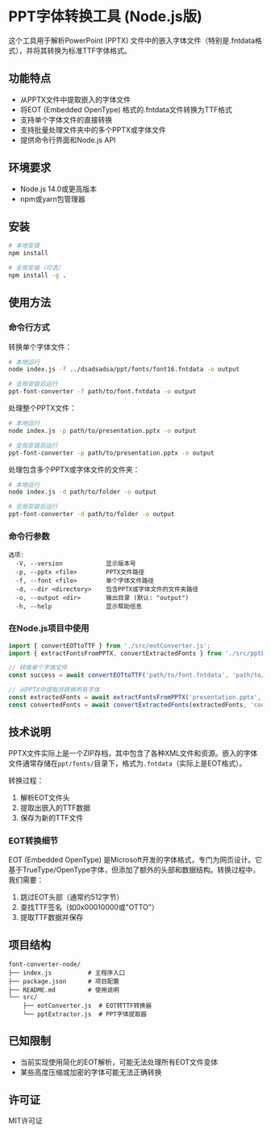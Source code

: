 # PPT字体转换工具 (Node.js版)

这个工具用于解析PowerPoint (PPTX) 文件中的嵌入字体文件（特别是.fntdata格式），并将其转换为标准TTF字体格式。

## 功能特点

- 从PPTX文件中提取嵌入的字体文件
- 将EOT (Embedded OpenType) 格式的.fntdata文件转换为TTF格式
- 支持单个字体文件的直接转换
- 支持批量处理文件夹中的多个PPTX或字体文件
- 提供命令行界面和Node.js API

## 环境要求

- Node.js 14.0或更高版本
- npm或yarn包管理器

## 安装

```bash
# 本地安装
npm install

# 全局安装（可选）
npm install -g .
```

## 使用方法

### 命令行方式

转换单个字体文件：

```bash
# 本地运行
node index.js -f ../dsadsadsa/ppt/fonts/font16.fntdata -o output

# 全局安装后运行
ppt-font-converter -f path/to/font.fntdata -o output
```

处理整个PPTX文件：

```bash
# 本地运行
node index.js -p path/to/presentation.pptx -o output

# 全局安装后运行
ppt-font-converter -p path/to/presentation.pptx -o output
```

处理包含多个PPTX或字体文件的文件夹：

```bash
# 本地运行
node index.js -d path/to/folder -o output

# 全局安装后运行
ppt-font-converter -d path/to/folder -o output
```

### 命令行参数

```
选项:
  -V, --version            显示版本号
  -p, --pptx <file>        PPTX文件路径
  -f, --font <file>        单个字体文件路径
  -d, --dir <directory>    包含PPTX或字体文件的文件夹路径
  -o, --output <dir>       输出目录 (默认: "output")
  -h, --help               显示帮助信息
```

### 在Node.js项目中使用

```javascript
import { convertEOTtoTTF } from './src/eotConverter.js';
import { extractFontsFromPPTX, convertExtractedFonts } from './src/pptExtractor.js';

// 转换单个字体文件
const success = await convertEOTtoTTF('path/to/font.fntdata', 'path/to/output.ttf');

// 从PPTX中提取并转换所有字体
const extractedFonts = await extractFontsFromPPTX('presentation.pptx', 'extracted_fonts');
const convertedFonts = await convertExtractedFonts(extractedFonts, 'converted_fonts');
```

## 技术说明

PPTX文件实际上是一个ZIP存档，其中包含了各种XML文件和资源。嵌入的字体文件通常存储在`ppt/fonts/`目录下，格式为`.fntdata`（实际上是EOT格式）。

转换过程：
1. 解析EOT文件头
2. 提取出嵌入的TTF数据
3. 保存为新的TTF文件

### EOT转换细节

EOT (Embedded OpenType) 是Microsoft开发的字体格式，专门为网页设计。它基于TrueType/OpenType字体，但添加了额外的头部和数据结构。转换过程中，我们需要：

1. 跳过EOT头部（通常约512字节）
2. 查找TTF签名（如0x00010000或"OTTO"）
3. 提取TTF数据并保存

## 项目结构

```
font-converter-node/
├── index.js          # 主程序入口
├── package.json      # 项目配置
├── README.md         # 使用说明
└── src/
    ├── eotConverter.js  # EOT转TTF转换器
    └── pptExtractor.js  # PPT字体提取器
```

## 已知限制

- 当前实现使用简化的EOT解析，可能无法处理所有EOT文件变体
- 某些高度压缩或加密的字体可能无法正确转换

## 许可证

MIT许可证 